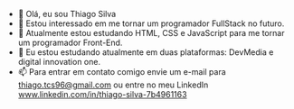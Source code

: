- 👋 Olá, eu sou Thiago Silva
- 👀 Estou interessado em me tornar um programador FullStack no futuro.
- 🌱 Atualmente estou estudando HTML, CSS e JavaScript para me tornar um programador Front-End.
- 💞️ Eu estou estudando atualmente em duas plataformas: DevMedia e digital innovation one.
- 📫 Para entrar em contato comigo envie um e-mail para thiago.tcs96@gmail.com ou entre no meu LinkedIn www.linkedin.com/in/thiago-silva-7b4961163

<!---
tsdev96/tsdev96 is a ✨ special ✨ repository because its `README.md` (this file) appears on your GitHub profile.
You can click the Preview link to take a look at your changes.
--->
